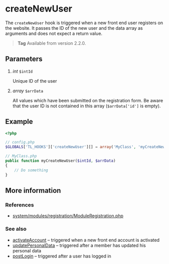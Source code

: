 # createNewUser

The `createNewUser` hook is triggered when a new front end user registers on the
website. It passes the ID of the new user and the data array as arguments and does
not expect a return value.

> **Tag** Available from version 2.2.0.


## Parameters

1. *int* `$intId`

    Unique ID of the user

2. *array* `$arrData`

    All values which have been submitted on the registration form. Be aware that
    the user ID is not contained in this array (`$arrData['id']` is empty).


## Example

```php
<?php

// config.php
$GLOBALS['TL_HOOKS']['createNewUser'][] = array('MyClass', 'myCreateNewUser');

// MyClass.php
public function myCreateNewUser($intId, $arrData)
{
    // Do something
}
```


## More information


### References

- [system/modules/registration/ModuleRegistration.php](https://github.com/contao/core/blob/2.11.7/system/modules/registration/ModuleRegistration.php#L451)


### See also

- [activateAccount](activateAccount.md) – triggered when a new front end account is activated
- [updatePersonalData](updatePersonalData.md) – triggered after a member has updated his personal data
- [postLogin](postLogin.md) – triggered after a user has logged in

